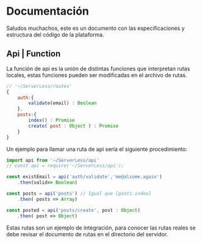 # Documentación

Saludos muchachos, este es un documento con las especificaciones y estructura del código de la plataforma.


## Api | Function
La función de api es la unión de distintas funciones que interpretan rutas locales, estas funciones pueden ser modificadas en el archivo de rutas.
```javascript
// '~/ServerLess/routes'
{
    auth:{
        validate(email) : Boolean
    },
    posts:{
        index() : Promise
        create( post : Object ) : Promise
    }
}
```

Un ejemplo para llamar una ruta de api sería el siguiente procedimiento:
```javascript
import api from '~/ServerLess/api'
// const api = require('~/ServerLess/api');

const existEmail = api('auth/validate','me@alsome.again')
    .then(valid=> Boolean)

const posts = api('posts') // Igual que [posts.index]
    .then( posts => Array)

const posted = api('posts/create', post : Object)
    .then( post => Object)

```
Estas rutas son un ejemplo de integración, para conocer las rutas reales se debe revisar el documento de rutas en el directorio del servidor.